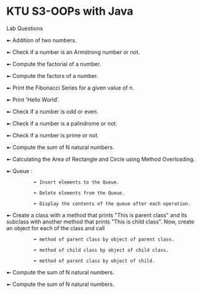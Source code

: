 # KTU S3-OOPs with Java

Lab Questions 

➼ Addition of two numbers.

➼ Check if a number is an Armstrong number or not.

➼ Compute the factorial of a number.

➼ Compute the factors of a number.

➼ Print the Fibonacci Series for a given value of n.

➼ Print 'Hello World'.

➼ Check if a number is odd or even.

➼ Check if a number is a palindrome or not.

➼ Check if a number is prime or not.

➼ Compute the sum of N natural numbers.

➼ Calculating the Area of Rectangle and Circle using Method Overloading.

➼ Queue : 

              ➼ Insert elements to the Queue.
              
              ➼ Delete elements from the Queue.
              
              ➼ Display the contents of the queue after each operation.

➼ Create a class with a method that prints "This is parent class" and its subclass with another method that
   prints "This is child class". Now, create an object for each of the class and call
             
              ➼ method of parent class by object of parent class.
              
              ➼ method of child class by object of child class.
              
              ➼ method of parent class by object of child.
               
➼ Compute the sum of N natural numbers.

➼ Compute the sum of N natural numbers.

